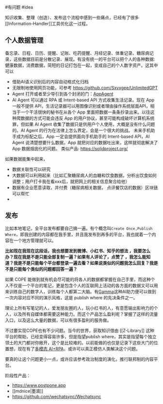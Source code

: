 #有问题 #idea 

知识收集、整理（创造）、发布这个流程中感到一些痛点，已经有了很多[[Information-Handler]]工具优化这一过程。

## 个人数据管理
备忘录、日程、日历、提醒、记账、吃药提醒、月经记录、体重记录、糖尿病记录，这些数据目前是分散记录、展现。有没有统一的平台可以把个人的各种数据: 健康数据，消费数据，简短的日记打包在一起，变成自己的个人数字资产。这其中可以
- 借助AI语义识别后的内容自动格式化归档
- 无限制地使用网页功能，可参考 https://github.com/Sxvxgee/UnlimitedGPT
- Agent 打开或者至少导引到各个封闭的门：[AppAgent](https://github.com/mnotgod96/AppAgent)
- AI Agent 可以通过 RPA 或 Intent-based API 方式收集生活记录。现在 App 一般不提供 API，生活记录器可以用图像识别或者理由操作系统层面API，相当于一个干活很快的秘书在从各个 App 里面把数据一条条抄录出来。以往这种爬数据的方式可能会违反 App 的用户协议，甚至可能构成破坏计算机系统罪，但如果 AI Agent 收集了数据只是供用户个人使用，大概是没有什么问题的。AI Agent 的行为在法律上怎么界定，会是一个很大的挑战。
未来手机助手成为标配之后，App 一定会提供面向手机助手的 Intent-based API，AI Agent 说清楚想要什么数据，App 就把对应的数据吐出来，这样就彻底解决了 App 数据烟囱化的问题。
类似产品: https://solidproject.org/

如果数据能集中起来，

- 数据关联性可以研究
- 大数据可以利用起来（比如汇聚糖尿病人的血糖和饮食数据，分析出饮食如何调整；用户打卡我在看xxx后，就把网上的相关信息聚合给他）
- 数据有企业愿意读取，并付费（糖尿病相关数据， 点评餐饮店的数据）区块链可以帮忙
-
## 发布
比如本地笔记，全平台发布都要自己搞一遍。有个概念叫`Create Once,Publish Where`，即我创建的内容都在我手里，并且我发布到再多的平台，我也就着一个内容在一个地方管理就可以。

**比如现在我现在这段话，我也想要发到微博、小红书、知乎的想法 ，我要怎么办？现在我是不是只能全部复制一遍？如果有人评论了，点赞了 ，我怎么能知道？我是不是只能每个平台都登录一遍去看？如果说类似的问题我怎么回复？我是不是只能每个类似的问题都回答一遍？**

如果 COPE 能做到就有机会尽可能的将各人的数据都掌握在自己手里，而这种个人不仅是一个平台的笔记，更是包含个人的互联网上活动的各方面的数据又可以用来训练自己的数字人，训练每个人都第二大脑。有[Gamma](https://mp.weixin.qq.com/s/_78mYK_Bue2IIZCpJrT-NQ)这种AI助力便可以做到一次内容对应不同的演示风格，这是 publish where 的先决条件之一。

理论上所有写笔记的人，爱发朋友圈的人，玩小红书的人，有意愿输出影响力的个人，以及所有自媒体都需要这种能力。而这个产品怎么盈利呢？掌握了这样的流量入口，以及这么大量的数据，可以有很多盈利的服务做。

不过要实现COPE也有不少问题。当今的世界，获取知识借由 [[Z-Library]] 这种平台的帮助，已经变得容易许多，但是指望publish where，其实是指望每个独立领土的大门都对你敞开，这个是比较难的。以前能做的也仅是记录下这些大门的位置想，现在有了[多模态 AI+RPA](https://www.induced.ai/)，或许可以真正模仿人类解决这个问题。

要真的让这个问题更小一点，或许应该参考政治制度的演化，推行联邦制的内容平台。

阶段性产品：
- https://www.postpone.app
- [[mdnice|墨滴]]
- https://github.com/wechatsync/Wechatsync
